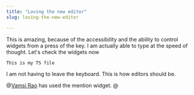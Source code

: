 ```yaml
---
title: "Loving the new editor"
slug: loving-the-new-editor

---
```


This is amazing, because of the accessibility and the ability to control widgets from a press of the key. I am actually able to type at the speed of thought. Let's check the widgets now

```typescript
This is my TS file
```

I am not having to leave the keyboard. This is how editors should be.

@[Vamsi Rao](@vamsirao) has used the mention widget. @